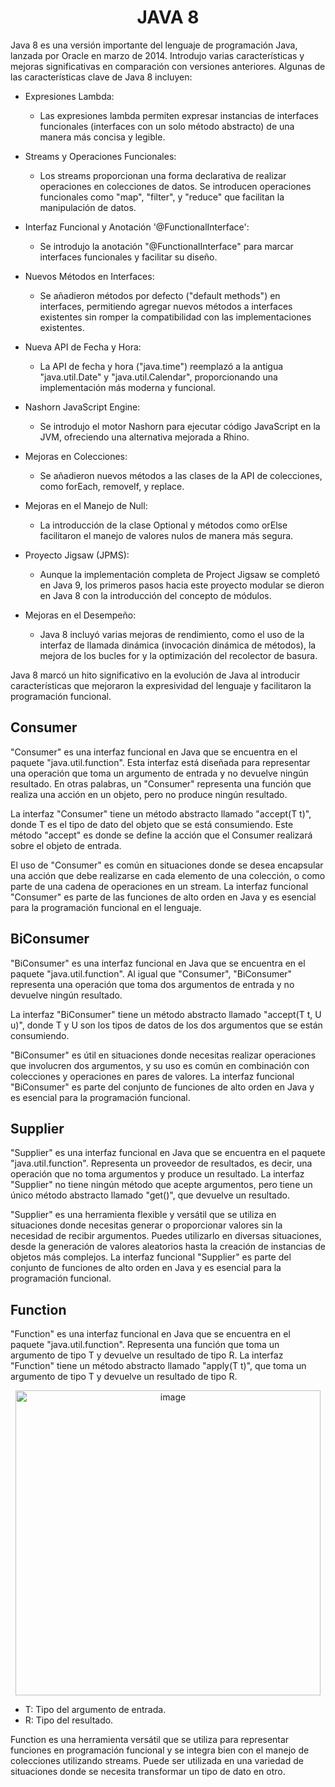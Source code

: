 <h1 align="center">JAVA 8</h1>
<p>Java 8 es una versión importante del lenguaje de programación Java, lanzada por Oracle en marzo de 2014. Introdujo varias características y mejoras significativas en comparación con versiones anteriores. Algunas de las características clave de Java 8 incluyen:</p>

-  Expresiones Lambda:
    -  Las expresiones lambda permiten expresar instancias de interfaces funcionales (interfaces con un solo método abstracto) de una manera más concisa y legible.

-  Streams y Operaciones Funcionales:
    -  Los streams proporcionan una forma declarativa de realizar operaciones en colecciones de datos. Se introducen operaciones funcionales como "map", "filter", y "reduce" que facilitan la manipulación de datos.

-  Interfaz Funcional y Anotación '@FunctionalInterface':
    -  Se introdujo la anotación "@FunctionalInterface" para marcar interfaces funcionales y facilitar su diseño.

-  Nuevos Métodos en Interfaces:
    -  Se añadieron métodos por defecto ("default methods") en interfaces, permitiendo agregar nuevos métodos a interfaces existentes sin romper la compatibilidad con las implementaciones existentes.

-  Nueva API de Fecha y Hora:
    -  La API de fecha y hora ("java.time") reemplazó a la antigua "java.util.Date" y "java.util.Calendar", proporcionando una implementación más moderna y funcional.

-  Nashorn JavaScript Engine:
    -  Se introdujo el motor Nashorn para ejecutar código JavaScript en la JVM, ofreciendo una alternativa mejorada a Rhino.

-  Mejoras en Colecciones:
    -  Se añadieron nuevos métodos a las clases de la API de colecciones, como forEach, removeIf, y replace.

-  Mejoras en el Manejo de Null:
    -  La introducción de la clase Optional y métodos como orElse facilitaron el manejo de valores nulos de manera más segura.

-  Proyecto Jigsaw (JPMS):
    -  Aunque la implementación completa de Project Jigsaw se completó en Java 9, los primeros pasos hacia este proyecto modular se dieron en Java 8 con la introducción del concepto de módulos.

-  Mejoras en el Desempeño:
    -  Java 8 incluyó varias mejoras de rendimiento, como el uso de la interfaz de llamada dinámica (invocación dinámica de métodos), la mejora de los bucles for y la optimización del recolector de basura.
 
<p>Java 8 marcó un hito significativo en la evolución de Java al introducir características que mejoraron la expresividad del lenguaje y facilitaron la programación funcional.</p>    

<h2>Consumer </h2>
<p>"Consumer" es una interfaz funcional en Java que se encuentra en el paquete "java.util.function". Esta interfaz está diseñada para representar una operación que toma un argumento de entrada y no devuelve ningún resultado. En otras palabras, un "Consumer" representa una función que realiza una acción en un objeto, pero no produce ningún resultado.</p>
<p>La interfaz "Consumer" tiene un método abstracto llamado "accept(T t)", donde T es el tipo de dato del objeto que se está consumiendo. Este método "accept" es donde se define la acción que el Consumer realizará sobre el objeto de entrada.</p>
<p>El uso de "Consumer" es común en situaciones donde se desea encapsular una acción que debe realizarse en cada elemento de una colección, o como parte de una cadena de operaciones en un stream. La interfaz funcional "Consumer" es parte de las funciones de alto orden en Java y es esencial para la programación funcional en el lenguaje.</p>

<h2 >BiConsumer</h2>
<p>"BiConsumer" es una interfaz funcional en Java que se encuentra en el paquete "java.util.function". Al igual que "Consumer", "BiConsumer" representa una operación que toma dos argumentos de entrada y no devuelve ningún resultado.</p>
<p>La interfaz "BiConsumer" tiene un método abstracto llamado "accept(T t, U u)", donde T y U son los tipos de datos de los dos argumentos que se están consumiendo.</p>
<p>"BiConsumer" es útil en situaciones donde necesitas realizar operaciones que involucren dos argumentos, y su uso es común en combinación con colecciones y operaciones en pares de valores. La interfaz funcional "BiConsumer" es parte del conjunto de funciones de alto orden en Java y es esencial para la programación funcional.</p>

<h2>Supplier</h2>
<p>"Supplier" es una interfaz funcional en Java que se encuentra en el paquete "java.util.function". Representa un proveedor de resultados, es decir, una operación que no toma argumentos y produce un resultado. La interfaz "Supplier" no tiene ningún método que acepte argumentos, pero tiene un único método abstracto llamado "get()", que devuelve un resultado.</p>
<p>"Supplier" es una herramienta flexible y versátil que se utiliza en situaciones donde necesitas generar o proporcionar valores sin la necesidad de recibir argumentos. Puedes utilizarlo en diversas situaciones, desde la generación de valores aleatorios hasta la creación de instancias de objetos más complejos. La interfaz funcional "Supplier" es parte del conjunto de funciones de alto orden en Java y es esencial para la programación funcional.</p>

<h2>Function</h2>
<p>"Function" es una interfaz funcional en Java que se encuentra en el paquete "java.util.function". Representa una función que toma un argumento de tipo T y devuelve un resultado de tipo R. La interfaz "Function" tiene un método abstracto llamado "apply(T t)", que toma un argumento de tipo T y devuelve un resultado de tipo R.</p>

<p align="center"><img width="488" alt="image" src="https://github.com/CCrisstian/JAVA_8_LAMBDA/assets/111469216/70d2799d-9724-4363-9052-06b143a96fe9"></p>


-    T: Tipo del argumento de entrada.
-    R: Tipo del resultado.

<p>Function es una herramienta versátil que se utiliza para representar funciones en programación funcional y se integra bien con el manejo de colecciones utilizando streams. Puede ser utilizada en una variedad de situaciones donde se necesita transformar un tipo de dato en otro.</p>
